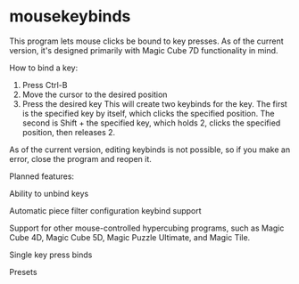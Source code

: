 # mousekeybinds
This program lets mouse clicks be bound to key presses. As of the current version, it's designed primarily with Magic Cube 7D functionality in mind.

How to bind a key:
1. Press Ctrl-B
2. Move the cursor to the desired position
3. Press the desired key
This will create two keybinds for the key. The first is the specified key by itself, which clicks the specified position. The second is Shift + the specified key, which holds 2, clicks the specified position, then releases 2.

As of the current version, editing keybinds is not possible, so if you make an error, close the program and reopen it.

Planned features:

Ability to unbind keys

Automatic piece filter configuration keybind support

Support for other mouse-controlled hypercubing programs, such as Magic Cube 4D, Magic Cube 5D, Magic Puzzle Ultimate, and Magic Tile.

Single key press binds

Presets
